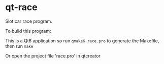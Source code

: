# qt-race

Slot car race program.

To build this program:

This is a Qt6 application so run `qmake6 race.pro` to generate the Makefile, then run `make`

Or open the project file 'race.pro' in qtcreator


